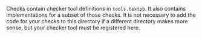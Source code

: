Checks contain checker tool definitions in `tools.textpb`. It also contains
implementations for a subset of those checks. It is not necessary to add
the code for your checks to this directory if a different directory makes more sense,
but your checker tool must be registered here.